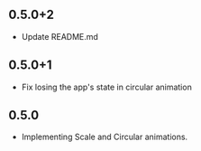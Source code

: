 ## 0.5.0+2

* Update README.md


## 0.5.0+1

* Fix losing the app's state in circular animation


## 0.5.0

* Implementing Scale and Circular animations.
